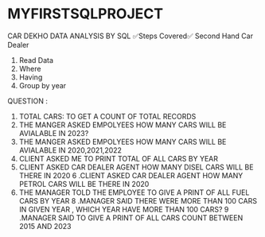 # MYFIRSTSQLPROJECT
CAR DEKHO DATA ANALYSIS BY SQL
✅Steps Covered✅
Second Hand Car Dealer
1. Read Data
2. Where 
3. Having
4. Group by year
   
QUESTION :
1. TOTAL CARS: TO GET A COUNT OF TOTAL RECORDS
2. THE MANGER ASKED EMPOLYEES HOW MANY CARS WILL BE AVIALABLE IN 2023? 
3. THE MANGER ASKED EMPOLYEES HOW MANY CARS WILL BE AVIALABLE IN 2020,2021,2022
4. CLIENT ASKED ME TO PRINT TOTAL OF ALL CARS BY YEAR 
5. CLIENT ASKED CAR DEALER AGENT HOW MANY DISEL CARS WILL BE THERE IN 2020
6 .CLIENT ASKED CAR DEALER AGENT HOW MANY PETROL CARS WILL BE THERE IN 2020
7. THE MANAGER TOLD THE EMPLOYEE TO GIVE A PRINT OF ALL FUEL CARS BY YEAR 
8 .MANAGER SAID THERE WERE MORE THAN 100 CARS IN GIVEN YEAR , WHICH YEAR HAVE MORE THAN 100 CARS?
9 .MANAGER SAID TO GIVE A PRINT OF ALL CARS COUNT BETWEEN 2015 AND 2023 
